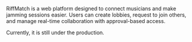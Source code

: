RiffMatch is a web platform designed to connect musicians and make jamming sessions easier. Users can create lobbies, request to join others, and manage real-time collaboration with approval-based access.

Currently, it is still under the production.
